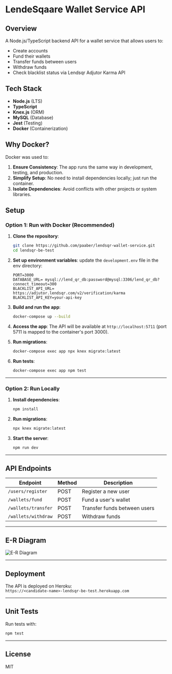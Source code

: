 
# LendeSqaare Wallet Service API

## Overview
A Node.js/TypeScript backend API for a wallet service that allows users to:
- Create accounts
- Fund their wallets
- Transfer funds between users
- Withdraw funds
- Check blacklist status via Lendsqr Adjutor Karma API

## Tech Stack
- **Node.js** (LTS)
- **TypeScript**
- **Knex.js** (ORM)
- **MySQL** (Database)
- **Jest** (Testing)
- **Docker** (Containerization)

## Why Docker?
Docker was used to:
1. **Ensure Consistency**: The app runs the same way in development, testing, and production.
2. **Simplify Setup**: No need to install dependencies locally; just run the container.
3. **Isolate Dependencies**: Avoid conflicts with other projects or system libraries.

## Setup

### **Option 1: Run with Docker (Recommended)**

1. **Clone the repository**:
   ```bash
   git clone https://github.com/paaber/lendsqr-wallet-service.git
   cd lendsqr-be-test
   ```

2. **Set up environment variables**:
   update the `development.env` file in the env directory:
   ```env
   PORT=3000
   DATABASE_URL= mysql://lend_qr_db:password@mysql:3306/lend_qr_db?connect_timeout=300
   BLACKLIST_API_URL=  https://adjutor.lendsqr.com/v2/verification/karma
   BLACKLIST_API_KEY=your-api-key
   ```

3. **Build and run the app**:
   ```bash
   docker-compose up --build
   ```

4. **Access the app**:
   The API will be available at `http://localhost:5711` (port 5711 is mapped to the container's port 3000).

5. **Run migrations**:
   ```bash
   docker-compose exec app npx knex migrate:latest
   ```

6. **Run tests**:
   ```bash
   docker-compose exec app npm test
   ```

---

### **Option 2: Run Locally**

1. **Install dependencies**:
   ```bash
   npm install
   ```

3. **Run migrations**:
   ```bash
   npx knex migrate:latest
   ```

4. **Start the server**:
   ```bash
   npm run dev
   ```

---

## API Endpoints

| Endpoint                | Method | Description                  |
|-------------------------|--------|------------------------------|
| `/users/register`       | POST   | Register a new user          |
| `/wallets/fund`         | POST   | Fund a user's wallet         |
| `/wallets/transfer`     | POST   | Transfer funds between users |
| `/wallets/withdraw`     | POST   | Withdraw funds               |

---

## E-R Diagram
![E-R Diagram](https://dbdesigner.page.link/GUFZvrcNTipguZ6o7)

---

## Deployment
The API is deployed on Heroku:  
`https://<candidate-name>-lendsqr-be-test.herokuapp.com`

---

## Unit Tests
Run tests with:
```bash
npm test
```

---

## License
MIT
```

